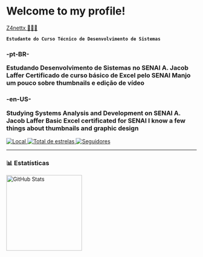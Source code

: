 # Welcome to my profile!
[Z4nettx 🧑🏽‍💻](https://github.com/Z4nettx)


**`Estudante do Curso Técnico de Desenvolvimento de Sistemas`** 

<h3>
-pt-BR-
   
Estudando Desenvolvimento de Sistemas no SENAI A. Jacob Laffer
Certificado de curso básico de Excel pelo SENAI
Manjo um pouco sobre thumbnails e edição de vídeo
 </h3>
<h3>
-en-US-
 
Studying Systems Analysis and Development on SENAI A. Jacob Laffer 
Basic Excel certificated for SENAI
I know a few things about thumbnails and graphic design 
</h3>


<p align="left">
    <a href="">
        <img 
            alt="Local" 
            title="Localização" 
            src="https://custom-icon-badges.demolab.com/badge/São Paulo-BR-blue?style=for-the-badge&logo=location&logoColor=white"
        />
    </a> 
    <a href="https://github.com/Z4nettx?tab=repositories&sort=stargazers">
        <img 
            alt="Total de estrelas" 
            title="Total de estrelas GitHub" 
            src="https://custom-icon-badges.demolab.com/github/stars/Z4nettx?color=55960c&style=for-the-badge&labelColor=488207&logo=star&label=estrelas"
        />
    </a>
    <a href="https://github.com/Z4nettx?tab=followers">
        <img 
            alt="Seguidores" 
            title="Me siga no GitHub" 
            src="https://custom-icon-badges.demolab.com/github/followers/Z4nettx?color=236ad3&labelColor=1155ba&style=for-the-badge&logo=github&label=Seguidores&logoColor=white"
        />
    </a>
</p>


---

### 📊 Estatísticas

<p>
<img 
      align="left" 
      alt="GitHub Stats" 
      height="200" 
      src="https://github-readme-stats.vercel.app/api/top-langs/?username=Z4nettx&theme=tokyonight&layout=compact&custom_title=Tecnologias&langs_count=9"/>
</p>


